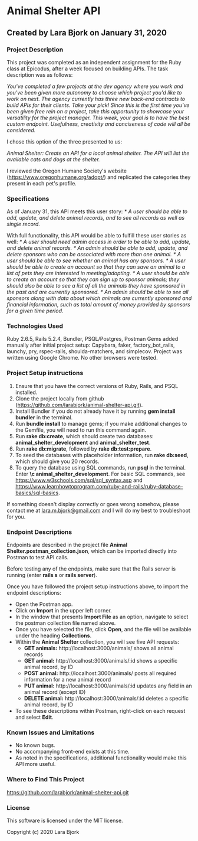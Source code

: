 # Animal Shelter API
## Created by Lara Bjork on January 31, 2020
### Project Description

This project was completed as an independent assignment for the Ruby class at Epicodus, after a week focused on building APIs. The task description was as follows:

_You've completed a few projects at the dev agency where you work and you've been given more autonomy to choose which project you'd like to work on next. The agency currently has three new back-end contracts to build APIs for their clients. Take your pick! Since this is the first time you've been given free rein on a project, take this opportunity to showcase your versatility for the project manager. This week, your goal is to have the best custom endpoint. Usefulness, creativity and conciseness of code will all be considered._

I chose this option of the three presented to us:

_Animal Shelter: Create an API for a local animal shelter. The API will list the available cats and dogs at the shelter._

I reviewed the Oregon Humane Society's website (https://www.oregonhumane.org/adopt/) and replicated the categories they present in each pet's profile.

### Specifications
As of January 31, this API meets this user story:
_* A user should be able to add, update, and delete animal records, and to see all records as well as single record._

With full functionality, this API would be able to fulfill these user stories as well:
_* A user should need admin access in order to be able to add, update, and delete animal records._
_* An admin should be able to add, update, and delete sponsors who can be associated with more than one animal._
_* A user should be able to see whether an animal has any sponsors._
_* A user should be able to create an account so that they can save an animal to a list of pets they are interested in meeting/adopting._
_* A user should be able to create an account so that they can sign up to sponsor animals; they should also be able to see a list of all the animals they have sponsored in the past and are currently sponsored._
_* An admin should be able to see all sponsors along with data about which animals are currently sponsored and financial information, such as total amount of money provided by sponsors for a given time period._

### Technologies Used
Ruby 2.6.5, Rails 5.2.4, Bundler, PSQL/Postgres, Postman
Gems added manually after initial project setup: Capybara, faker, factory_bot_rails, launchy, pry, rspec-rails, shoulda-matchers, and simplecov.
Project was written using Google Chrome. No other browsers were tested.

### Project Setup instructions
1. Ensure that you have the correct versions of Ruby, Rails, and PSQL installed.
2. Clone the project locally from github (https://github.com/larabjork/animal-shelter-api.git).
3. Install Bundler if you do not already have it by running **gem install bundler** in the terminal.
4. Run **bundle install** to manage gems; if you make additional changes to the Gemfile, you will need to run this command again.
5. Run **rake db:create**, which should create two databases: **animal_shelter_development** and **animal_shelter_test**.
6. Run **rake db:migrate**, followed by **rake db:test:prepare**.
7. To seed the databases with placeholder information, run **rake db:seed**, which should give you 20 records.
8. To query the database using SQL commands, run **psql** in the terminal. Enter **\c animal_shelter_development**. For basic SQL commands, see https://www.w3schools.com/sql/sql_syntax.asp and https://www.learnhowtoprogram.com/ruby-and-rails/ruby-database-basics/sql-basics.

If something doesn't display correctly or goes wrong somehow, please contact me at <lara.m.bjork@gmail.com> and I will do my best to troubleshoot for you.

### Endpoint Descriptions
Endpoints are described in the project file **Animal Shelter.postman_collection.json**, which can be imported directly into Postman to test API calls.

Before testing any of the endpoints, make sure that the Rails server is running (enter **rails s** or **rails server**).

Once you have followed the project setup instructions above, to import the endpoint descriptions:
* Open the Postman app.
* Click on **Import** in the upper left corner.
* In the window that presents **Import File** as an option, navigate to select the postman collection file named above.
* Once you have selected the file, click **Open**, and the file will be available under the heading **Collections**.
* Within the **Animal Shelter** collection, you will see five API requests:
  * **GET animals:** http://localhost:3000/animals/ shows all animal records
  * **GET animal:** http://localhost:3000/animals/:id shows a specific animal record, by ID
  * **POST animal:** http://localhost:3000/animals/ posts all required information for a new animal record
  * **PUT animal:** http://localhost:3000/animals/:id updates any field in an animal record (except ID)
  * **DELETE animal:** http://localhost:3000/animals/:id deletes a specific animal record, by ID
* To see these descriptions within Postman, right-click on each request and select **Edit**.


### Known Issues and Limitations
* No known bugs.
* No accompanying front-end exists at this time.
* As noted in the specifications, additional functionality would make this API more useful.

### Where to Find This Project
https://github.com/larabjork/animal-shelter-api.git

### License
This software is licensed under the MIT license.

Copyright (c) 2020 Lara Bjork
